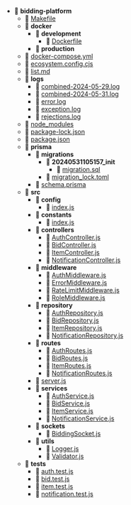 - 📂 __bidding\-platform__
   - 📄 [Makefile](Makefile)
   - 📂 __docker__
     - 📂 __development__
       - 📄 [Dockerfile](docker/development/Dockerfile)
     - 📂 __production__
   - 📄 [docker\-compose.yml](docker-compose.yml)
   - 📄 [ecosystem.config.cjs](ecosystem.config.cjs)
   - 📄 [list.md](list.md)
   - 📂 __logs__
     - 📄 [combined\-2024\-05\-29.log](logs/combined-2024-05-29.log)
     - 📄 [combined\-2024\-05\-31.log](logs/combined-2024-05-31.log)
     - 📄 [error.log](logs/error.log)
     - 📄 [exception.log](logs/exception.log)
     - 📄 [rejections.log](logs/rejections.log)
   - 📄 [node\_modules](node_modules)
   - 📄 [package\-lock.json](package-lock.json)
   - 📄 [package.json](package.json)
   - 📂 __prisma__
     - 📂 __migrations__
       - 📂 __20240531105157\_init__
         - 📄 [migration.sql](prisma/migrations/20240531105157_init/migration.sql)
       - 📄 [migration\_lock.toml](prisma/migrations/migration_lock.toml)
     - 📄 [schema.prisma](prisma/schema.prisma)
   - 📂 __src__
     - 📂 __config__
       - 📄 [index.js](src/config/index.js)
     - 📂 __constants__
       - 📄 [index.js](src/constants/index.js)
     - 📂 __controllers__
       - 📄 [AuthController.js](src/controllers/AuthController.js)
       - 📄 [BidController.js](src/controllers/BidController.js)
       - 📄 [ItemController.js](src/controllers/ItemController.js)
       - 📄 [NotificationController.js](src/controllers/NotificationController.js)
     - 📂 __middleware__
       - 📄 [AuthMiddleware.js](src/middleware/AuthMiddleware.js)
       - 📄 [ErrorMiddleware.js](src/middleware/ErrorMiddleware.js)
       - 📄 [RateLimitMiddleware.js](src/middleware/RateLimitMiddleware.js)
       - 📄 [RoleMiddleware.js](src/middleware/RoleMiddleware.js)
     - 📂 __repository__
       - 📄 [AuthRepository.js](src/repository/AuthRepository.js)
       - 📄 [BidRepository.js](src/repository/BidRepository.js)
       - 📄 [ItemRepository.js](src/repository/ItemRepository.js)
       - 📄 [NotificationRepository.js](src/repository/NotificationRepository.js)
     - 📂 __routes__
       - 📄 [AuthRoutes.js](src/routes/AuthRoutes.js)
       - 📄 [BidRoutes.js](src/routes/BidRoutes.js)
       - 📄 [ItemRoutes.js](src/routes/ItemRoutes.js)
       - 📄 [NotificationRoutes.js](src/routes/NotificationRoutes.js)
     - 📄 [server.js](src/server.js)
     - 📂 __services__
       - 📄 [AuthService.js](src/services/AuthService.js)
       - 📄 [BidService.js](src/services/BidService.js)
       - 📄 [ItemService.js](src/services/ItemService.js)
       - 📄 [NotificationService.js](src/services/NotificationService.js)
     - 📂 __sockets__
       - 📄 [BiddingSocket.js](src/sockets/BiddingSocket.js)
     - 📂 __utils__
       - 📄 [Logger.js](src/utils/Logger.js)
       - 📄 [Validator.js](src/utils/Validator.js)
   - 📂 __tests__
     - 📄 [auth.test.js](tests/auth.test.js)
     - 📄 [bid.test.js](tests/bid.test.js)
     - 📄 [item.test.js](tests/item.test.js)
     - 📄 [notification.test.js](tests/notification.test.js)

